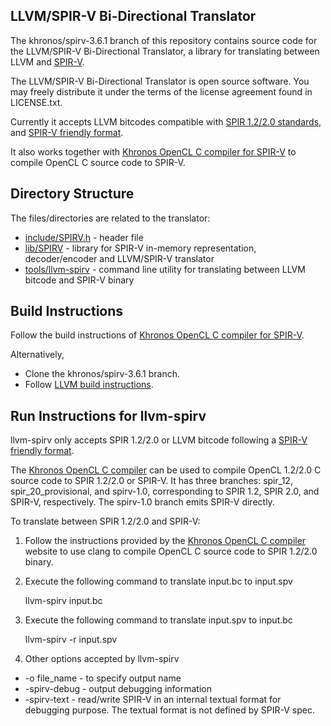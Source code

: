 LLVM/SPIR-V Bi-Directional Translator
-------------------------------------

The khronos/spirv-3.6.1 branch of this repository contains source code for the LLVM/SPIR-V Bi-Directional Translator, a library for translating between LLVM and [SPIR-V](https://www.khronos.org/registry/spir-v/).

The LLVM/SPIR-V Bi-Directional Translator is open source software. You may freely distribute it under the terms of the license agreement found in LICENSE.txt.

Currently it accepts LLVM bitcodes compatible with [SPIR 1.2/2.0 standards](https://www.khronos.org/registry/spir/), and [SPIR-V friendly format](https://github.com/KhronosGroup/SPIRV-LLVM/blob/khronos/spirv-3.6.1/docs/SPIRVRepresentationInLLVM.rst).

It also works together with [Khronos OpenCL C compiler for SPIR-V](https://github.com/KhronosGroup/SPIR/tree/spirv-1.0) to compile OpenCL C source code to SPIR-V.

Directory Structure
-------------------

The files/directories are related to the translator:

* [include/SPIRV.h](https://github.com/KhronosGroup/SPIRV-LLVM/blob/khronos/spirv-3.6.1/include/SPIRV.h) - header file
* [lib/SPIRV](https://github.com/KhronosGroup/SPIRV-LLVM/tree/khronos/spirv-3.6.1/lib/SPIRV) - library for SPIR-V in-memory representation, decoder/encoder and LLVM/SPIR-V translator
* [tools/llvm-spirv](https://github.com/KhronosGroup/SPIRV-LLVM/tree/khronos/spirv-3.6.1/tools/llvm-spirv) - command line utility for translating between LLVM bitcode and SPIR-V binary

Build Instructions
------------------

Follow the build instructions of [Khronos OpenCL C compiler for SPIR-V](https://github.com/KhronosGroup/SPIR/tree/spirv-1.0).

Alternatively,

* Clone the khronos/spirv-3.6.1 branch.
* Follow [LLVM build instructions](http://llvm.org/docs/GettingStarted.html).

Run Instructions for llvm-spirv
----------------

llvm-spirv only accepts SPIR 1.2/2.0 or LLVM bitcode following a [SPIR-V friendly format](https://github.com/KhronosGroup/SPIRV-LLVM/blob/khronos/spirv-3.6.1/docs/SPIRVRepresentationInLLVM.rst).

The [Khronos OpenCL C compiler](https://github.com/KhronosGroup/SPIR) can be used to compile OpenCL 1.2/2.0 C source code to SPIR 1.2/2.0 or SPIR-V. It has three branches: spir_12, spir_20_provisional, and spirv-1.0, corresponding to SPIR 1.2, SPIR 2.0, and SPIR-V, respectively. The spirv-1.0 branch emits SPIR-V directly.

To translate between SPIR 1.2/2.0 and SPIR-V:

1. Follow the instructions provided by the [Khronos OpenCL C compiler](https://github.com/KhronosGroup/SPIR) website to use clang to compile OpenCL C source code to SPIR 1.2/2.0 binary.

2. Execute the following command to translate input.bc to input.spv

    llvm-spirv input.bc

3. Execute the following command to translate input.spv to input.bc

    llvm-spirv -r input.spv

4. Other options accepted by llvm-spirv

* -o file_name - to specify output name
* -spirv-debug - output debugging information
* -spirv-text - read/write SPIR-V in an internal textual format for debugging purpose. The textual format is not defined by SPIR-V spec.
